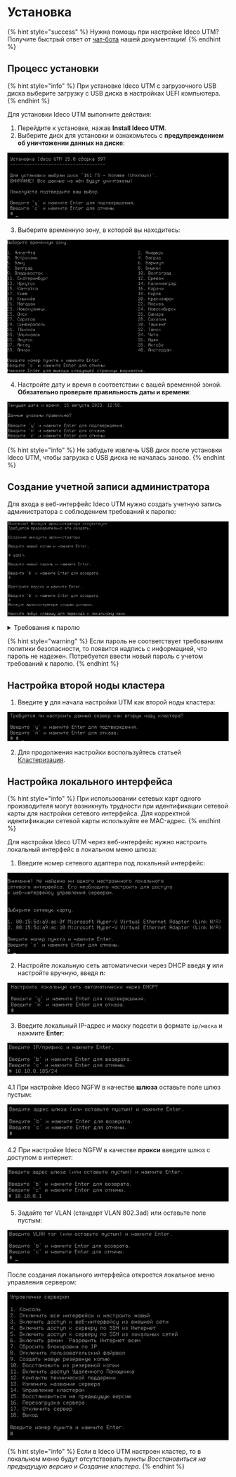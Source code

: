 # Установка

{% hint style="success" %}
Нужна помощь при настройке Ideco UTM? Получите быстрый ответ от [чат-бота](https://gpt-docs.ideco.ru/) нашей документации!
{% endhint %}

## Процесс установки

{% hint style="info" %}
При установке Ideco UTM с загрузочного USB диска выберите загрузку с USB диска в настройках UEFI компьютера.
{% endhint %}

Для установки Ideco UTM выполните действия:

1. Перейдите к установке, нажав **Install Ideco UTM**.
2. Выберите диск для установки и ознакомьтесь с **предупреждением об уничтожении данных на диске**:

![](../.gitbook/assets/installation-process1.png)

3. Выберите временную зону, в которой вы находитесь:

![](../.gitbook/assets/installation-process2.png)

4. Настройте дату и время в соответствии с вашей временной зоной. **Обязательно проверьте правильность даты и времени**:

![](../.gitbook/assets/installation-process3.png)

{% hint style="info" %}
Не забудьте извлечь USB диск после установки Ideco UTM, чтобы загрузка с USB диска не началась заново.
{% endhint %}

## Создание учетной записи администратора

Для входа в веб-интерфейс Ideco UTM нужно создать учетную запись администратора с соблюдением требований к паролю:

![](../.gitbook/assets/installation-process4.png)

<details>
<summary>Требования к паролю</summary>

* **Минимальная длина пароля** - 12 символов;
* **Cодержит только строчные и заглавные латинские буквы**;
* **Содержит цифры**;
* **Содержит специальные символы** (! # $ % & ' * + и другие).
</details>

{% hint style="warning" %}
Если пароль не соответствует требованиям политики безопасности, то появится надпись с информацией, что пароль не надежен. Потребуется ввести новый пароль с учетом требований к паролю.
{% endhint %}

## Настройка второй ноды кластера

1. Введите **y** для начала настройки UTM как второй ноды кластера:

![](../.gitbook/assets/console15.png)

2. Для продолжения настройки воспользуйтесь статьей [Кластеризация](../settings/server-management/cluster.md).

## Настройка локального интерфейса

{% hint style="info" %}
При использовании сетевых карт одного производителя могут возникнуть трудности при идентификации сетевой карты для настройки сетевого интерфейса.
Для корректной идентификации сетевой карты используйте ее MAC-адрес.
{% endhint %}

Для настройки Ideco UTM через веб-интерфейс нужно настроить локальный интерфейс в локальном меню шлюза:

1. Введите номер сетевого адаптера под локальный интерфейс:

![](../.gitbook/assets/console4.png)

2. Настройте локальную сеть автоматически через DHCP введя **y** или настройте вручную, введя **n**:

![](../.gitbook/assets/console10.png)

3. Введите локальный IP-адрес и маску подсети в формате `ip/маска` и нажмите **Enter**:

![](../.gitbook/assets/installation-process5.png)

4.1 При настройке Ideco NGFW в качестве **шлюза** оставьте поле шлюз пустым:

   ![](../.gitbook/assets/console11.png)

4.2 При настройке Ideco NGFW в качестве **прокси** введите шлюз с доступом в интернет:

   ![](../.gitbook/assets/console14.png)

5. Задайте тег VLAN (стандарт VLAN 802.3ad) или оставьте поле пустым:

![](../.gitbook/assets/console5.png)

После создания локального интерфейса откроется локальное меню управления сервером: 

![](../.gitbook/assets/console1.png)

{% hint style="info" %}
Если в Ideco UTM настроен кластер, то в локальном меню будут отсутствовать пункты _Восстановиться на предыдущую версию_ и _Создание кластера_.
{% endhint %}
